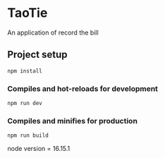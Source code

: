 # TaoTie
An application of record the bill
## Project setup

```
npm install
```

### Compiles and hot-reloads for development

```
npm run dev
```

### Compiles and minifies for production

```
npm run build
```
node version = 16.15.1